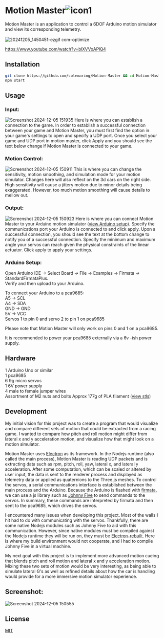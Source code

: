# Motion Master![icon1](https://github.com/colemaring/Motion-Master/assets/65455664/c22a50dd-2108-4e5d-b7ea-bf9f34ffd181)


Motion Master is an application to control a 6DOF Arduino motion simulator and view its corresponding telemetry.   
<br>
![20241205_1450451-ezgif com-optimize](https://github.com/user-attachments/assets/d6ba3f99-9971-46ab-8685-32bb0f3f03ab)

https://www.youtube.com/watch?v=blXVVoAPlQ4   

## Installation
```bash
git clone https://github.com/colemaring/Motion-Master && cd Motion-Master && npm i
npm start
```

## Usage

### Input: 
![Screenshot 2024-12-05 151935](https://github.com/user-attachments/assets/002f3638-0f77-4734-b9f2-108888d5e76d)
Here is where you can establish a connection to the game. In order to establish a successful connection between your game and Motion Master, you must first find the option in your game's settings to open and specify a UDP port. Once you select your game and UDP port in motion master, click Apply and you should see the text below change if Motion Master is connected to your game.
### Motion Control: 
![Screenshot 2024-12-05 150911](https://github.com/user-attachments/assets/cb3deea0-609a-41c7-88cb-8f1cdbe0ef07)
This is where you can change the sensitivity, motion smoothing, and simulation mode for your motion simulator. Changes here will also reflect on the 3d cars on the right side. High sensitivity will cause a jittery motion due to minor details being exaggerated. However, too much motion smoothing will cause details to mellow out.
### Output: 
![Screenshot 2024-12-05 150923](https://github.com/user-attachments/assets/1c67879d-c67b-4b44-b28b-dffb04d63293)
Here is where you can connect Motion Master to your Arduino motion simulator ([view Arduino setup](#arduino-setup)). Specify the communications port your Arduino is connected to and click apply. Upon a successful connection, you should see the text at the bottom change to notify you of a successful connection. Specify the minimum and maximum angle your servos can reach given the physical constraints of the linear actuator. Click apply to apply your settings.
### Arduino Setup:
Open Arduino IDE -> Select Board -> File -> Examples -> Firmata -> StandardFirmataPlus.   
Verify and then upload to your Arduino.   

To connect your Arduino to a pca9685:  
A5 -> SCL  
A4 -> SDA  
GND -> GND  
5V -> VCC  
Servos 1 to pin 0 and servo 2 to pin 1 on pca9685   

Please note that Motion Master will only work on pins 0 and 1 on a pca9685. 

It is recommended to power your pca9685 externally via a 6v -ish power supply.

## Hardware
1 Arduino Uno or similar   
1 pca9685  
6 9g micro servos  
1 6V power supply  
4 male to female jumper wires  
Assortment of M2 nuts and bolts
Approx 177g of PLA filament ([view stls](https://github.com/colemaring/Motion-Master/tree/main/stls/6dof))


## Development
My initial vision for this project was to create a program that would visualize and compare different sets of motion that could be extracted from a racing game. I wanted to compare how pitch and roll motion might differ from lateral x and y acceleration motion, and visualize how that might look on a motion simulator. 

Motion Master uses [Electron](https://www.electronjs.org/) as its framework. In the Nodejs runtime (also called the main process), Motion Master is reading UDP packets and is extracting data such as rpm, pitch, roll, yaw, lateral x, and lateral y acceleration. After some computation, which can be scaled or altered by user input, the data is sent  to the renderer process and displayed as telemetry data or applied as quaternions to the Three.js meshes. To control the servos, a serial communications interface is established between the main process and the Arduino. Because the Arduino is flashed with [firmata](https://github.com/firmata/arduino), we can use a js library such as [Johnny Five](https://johnny-five.io/) to send commands to the servos. In summary, these commands are interpreted by firmata and then sent to the pca9685, which drives the servos. 

I encountered many issues when developing this project. Most of the walls I hit had to do with communicating with the servos. Thankfully, there are some native Nodejs modules such as Johnny Five to aid with this communication. However, since native modules must be compiled against the Nodejs runtime they will be run on, they must be [Electron-rebuilt](https://github.com/electron/rebuild). Here is where my build environment would not cooperate, and I had to compile Johnny Five in a virtual machine.

My next goal with this project is to implement more advanced motion cueing that blends pitch and roll motion and lateral x and y acceleration motion. Mixing these two sets of motion would be very interesting, as being able to simulate lateral G's as well as refined details about how the car is handling would provide for a more immersive motion simulator experience.

## Screenshot:
![Screenshot 2024-12-05 150555](https://github.com/user-attachments/assets/6d280c09-367a-4428-939f-3e095f9e6275)

## License
[MIT](https://choosealicense.com/licenses/mit/)
